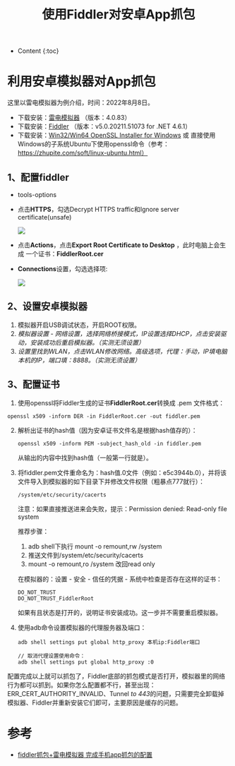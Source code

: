 ﻿---
layout:		post
category:	"soft"
title:		"使用Fiddler对安卓App抓包"

tags:		[fiddler,Android]
---
- Content
{:toc}
# 利用安卓模拟器对App抓包

这里以雷电模拟器为例介绍，时间：2022年8月8日。

- 下载安装：[雷电模拟器](https://www.ldmnq.com/) （版本：4.0.83）
- 下载安装：[Fiddler](https://www.telerik.com/download/fiddler) （版本：v5.0.20211.51073 for .NET 4.6.1）
- 下载安装：[Win32/Win64 OpenSSL Installer for Windows](http://slproweb.com/products/Win32OpenSSL.html) 或 直接使用Windows的子系统Ubuntu下使用openssl命令（参考：https://zhupite.com/soft/linux-ubuntu.html）

## 1、配置fiddler

- tools-options

- 点击**HTTPS**，勾选Decrypt HTTPS traffic和Ignore server certificate(unsafe)

  ![](https://img-blog.csdnimg.cn/20200531161239132.png)

- 点击**Actions**，点击**Export Root Certificate to Desktop** ，此时电脑上会生成 一个证书：**FiddlerRoot.cer**

- **Connections**设置，勾选选择项:

  ![](https://img-blog.csdnimg.cn/202005311612393.png)





## 2、设置安卓模拟器

1. 模拟器开启USB调试状态，开启ROOT权限。
2. *模拟器设置 - 网络设置，选择网络桥接模式，IP设置选择DHCP，点击安装驱动，安装成功后重启模拟器。（实测无须设置）*
3. *设置里找到WLAN，点击WLAN修改网络。高级选项，代理：手动，IP填电脑本机的IP，端口填：8888。（实测无须设置）*



## 3、配置证书

1. 使用openssl将Fiddler生成的证书**FiddlerRoot.cer**转换成 .pem 文件格式：

```
openssl x509 -inform DER -in FiddlerRoot.cer -out fiddler.pem
```

2. 解析出证书的hash值（因为安卓证书文件名是根据hash值存的）：

   ```
   openssl x509 -inform PEM -subject_hash_old -in fiddler.pem
   ```

   从输出的内容中找到hash值（一般第一行就是）。

3. 将fiddler.pem文件重命名为：hash值.0文件（例如：e5c3944b.0），并将该文件导入到模拟器的如下目录下并修改文件权限（粗暴点777就行）：

   ```
   /system/etc/security/cacerts
   ```

   注意：如果直接推送进来会失败，提示：Permission denied: Read-only file system

   推荐步骤：

   1. adb shell下执行 mount -o remount,rw /system 
   2. 推送文件到/system/etc/security/cacerts
   3. mount -o remount,ro /system 改回read only

   在模拟器的：设置 - 安全 - 信任的凭据 - 系统中检查是否存在这样的证书：

   ```
   DO_NOT_TRUST
   DO_NOT_TRUST_FiddlerRoot
   ```

   如果有且状态是打开的，说明证书安装成功。这一步并不需要重启模拟器。

   

5. 使用adb命令设置模拟器的代理服务器及端口：

   ```
   adb shell settings put global http_proxy 本机ip:Fiddler端口
   
   // 取消代理设置使用命令：
   adb shell settings put global http_proxy :0
   ```



配置完成以上就可以抓包了，Fiddler底部的抓包模式是否打开，模拟器里的网络行为都可以抓到。如果你怎么配置都不行，甚至出现：ERR_CERT_AUTHORITY_INVALID、Tunnel *to* *443*的问题，只需要完全卸载掉模拟器、Fiddler并重新安装它们即可，主要原因是缓存的问题。




# 参考

- [fiddler抓包+雷电模拟器 完成手机app抓包的配置](https://www.likecs.com/show-205182531.html)